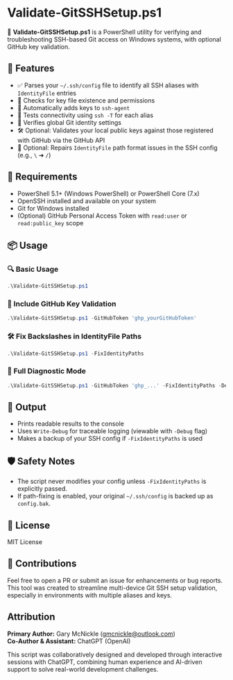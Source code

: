 # Validate-GitSSHSetup.ps1

📌 **Validate-GitSSHSetup.ps1** is a PowerShell utility for verifying and troubleshooting SSH-based Git access on Windows systems, with optional GitHub key validation.


## 🚀 Features

- ✅ Parses your `~/.ssh/config` file to identify all SSH aliases with `IdentityFile` entries
- 🔐 Checks for key file existence and permissions
- 🔁 Automatically adds keys to `ssh-agent`
- 🔗 Tests connectivity using `ssh -T` for each alias
- 🧠 Verifies global Git identity settings
- 🛠️ Optional: Validates your local public keys against those registered with GitHub via the GitHub API
- 🧼 Optional: Repairs `IdentityFile` path format issues in the SSH config (e.g., `\` ➜ `/`)

## 🧰 Requirements

- PowerShell 5.1+ (Windows PowerShell) or PowerShell Core (7.x)
- OpenSSH installed and available on your system
- Git for Windows installed
- (Optional) GitHub Personal Access Token with `read:user` or `read:public_key` scope


## 📦 Usage

### 🔍 Basic Usage
```powershell
.\Validate-GitSSHSetup.ps1
```

### 🔐 Include GitHub Key Validation
```powershell
.\Validate-GitSSHSetup.ps1 -GitHubToken 'ghp_yourGitHubToken'
```

### 🛠️ Fix Backslashes in IdentityFile Paths
```powershell
.\Validate-GitSSHSetup.ps1 -FixIdentityPaths
```

### 🧪 Full Diagnostic Mode
```powershell
.\Validate-GitSSHSetup.ps1 -GitHubToken 'ghp_...' -FixIdentityPaths -Debug
```


## 🔄 Output

- Prints readable results to the console
- Uses `Write-Debug` for traceable logging (viewable with `-Debug` flag)
- Makes a backup of your SSH config if `-FixIdentityPaths` is used


## 🛡️ Safety Notes

- The script never modifies your config unless `-FixIdentityPaths` is explicitly passed.
- If path-fixing is enabled, your original `~/.ssh/config` is backed up as `config.bak`.


## 📄 License

MIT License


## 🤝 Contributions

Feel free to open a PR or submit an issue for enhancements or bug reports. This tool was created to streamline multi-device Git SSH setup validation, especially in environments with multiple aliases and keys.

## Attribution

**Primary Author:** Gary McNickle (gmcnickle@outlook.com)<br>
**Co-Author & Assistant:** ChatGPT (OpenAI)

This script was collaboratively designed and developed through interactive sessions with ChatGPT, combining human experience and AI-driven support to solve real-world development challenges.
